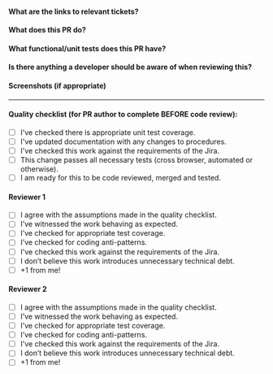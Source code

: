 #### What are the links to relevant tickets?
#### What does this PR do?
#### What functional/unit tests does this PR have?
#### Is there anything a developer should be aware of when reviewing this?
#### Screenshots (if appropriate)
---
#### Quality checklist (for PR author to complete BEFORE code review):
- [ ] I've checked there is appropriate unit test coverage.
- [ ] I've updated documentation with any changes to procedures.
- [ ] I've checked this work against the requirements of the Jira.
- [ ] This change passes all necessary tests (cross browser, automated or otherwise).
- [ ] I am ready for this to be code reviewed, merged and tested.

#### Reviewer 1
- [ ] I agree with the assumptions made in the quality checklist.
- [ ] I’ve witnessed the work behaving as expected.
- [ ] I’ve checked for appropriate test coverage.
- [ ] I’ve checked for coding anti-patterns.
- [ ] I've checked this work against the requirements of the Jira.
- [ ] I don’t believe this work introduces unnecessary technical debt.
- [ ] +1 from me!

#### Reviewer 2
- [ ] I agree with the assumptions made in the quality checklist.
- [ ] I’ve witnessed the work behaving as expected.
- [ ] I’ve checked for appropriate test coverage.
- [ ] I’ve checked for coding anti-patterns.
- [ ] I've checked this work against the requirements of the Jira.
- [ ] I don’t believe this work introduces unnecessary technical debt.
- [ ] +1 from me!